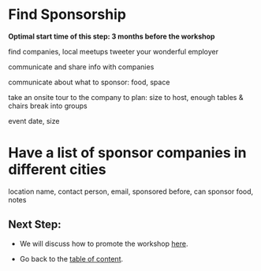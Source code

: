 # Find Sponsorship

**Optimal start time of this step: 3 months before the workshop**

find companies, 
local meetups
tweeter
your wonderful employer


communicate and share info with companies

communicate about what to sponsor: food, space

take an onsite tour to the company to plan: size to host, enough tables & chairs
break into groups



event date, size



# Have a list of sponsor companies in different cities

location
name, contact person, email, sponsored before, can sponsor food, notes





## Next Step:
- We will discuss how to promote the workshop [here](./promote-workshop.md).

- Go back to the [table of content](../README.md).